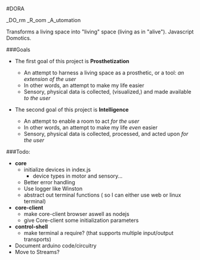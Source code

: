 #DORA

_DO_rm _R_oom _A_utomation

Transforms a living space into "living" space (living as in "alive").
Javascript Domotics.



###Goals
- The first goal of this project is __Prosthetization__
	- An attempt to harness a living space as a prosthetic, or a tool: _an extension of the user_
	- In other words, an attempt to make my life easier
	- Sensory, physical data is collected, (visualized,) and made available _to the user_

- The second goal of this project is __Intelligence__
	- An attempt to enable a room to act _for the user_
	- In other words, an attempt to make my life _even_ easier
	- Sensory, physical data is collected, processed, and acted upon _for the user_

###Todo:
 - __core__
	 - initialize devices in index.js
	 	- device types in motor and sensory...
	 - Better error handling
	 - Use logger like Winston
	 - abstract out terminal functions ( so I can either use web or linux terminal)
 - __core-client__
 	- make core-client browser aswell as nodejs
	- give Core-client some initialization parameters
 - __control-shell__
 	- make terminal a require? (that supports multiple input/output transports)
 - Document arduino code/circuitry
 - Move to Streams?
